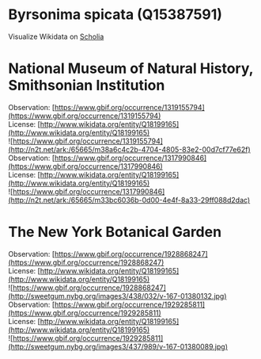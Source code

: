 
Byrsonima spicata (Q15387591)
=============================
  
Visualize Wikidata on [Scholia](https://scholia.toolforge.org/taxon/Q15387591)
# National Museum of Natural History, Smithsonian Institution
  
Observation: [https://www.gbif.org/occurrence/1319155794](https://www.gbif.org/occurrence/1319155794)  
License: [http://www.wikidata.org/entity/Q18199165](http://www.wikidata.org/entity/Q18199165)  
![https://www.gbif.org/occurrence/1319155794](http://n2t.net/ark:/65665/m38a6c4c2b-4704-4805-83e2-00d7cf77e62f)  
Observation: [https://www.gbif.org/occurrence/1317990846](https://www.gbif.org/occurrence/1317990846)  
License: [http://www.wikidata.org/entity/Q18199165](http://www.wikidata.org/entity/Q18199165)  
![https://www.gbif.org/occurrence/1317990846](http://n2t.net/ark:/65665/m33bc6036b-0d00-4e4f-8a33-29ff088d2dac)
# The New York Botanical Garden
  
Observation: [https://www.gbif.org/occurrence/1928868247](https://www.gbif.org/occurrence/1928868247)  
License: [http://www.wikidata.org/entity/Q18199165](http://www.wikidata.org/entity/Q18199165)  
![https://www.gbif.org/occurrence/1928868247](http://sweetgum.nybg.org/images3/438/032/v-167-01380132.jpg)  
Observation: [https://www.gbif.org/occurrence/1929285811](https://www.gbif.org/occurrence/1929285811)  
License: [http://www.wikidata.org/entity/Q18199165](http://www.wikidata.org/entity/Q18199165)  
![https://www.gbif.org/occurrence/1929285811](http://sweetgum.nybg.org/images3/437/989/v-167-01380089.jpg)